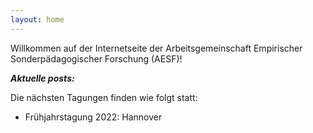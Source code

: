 ```yaml
---
layout: home
---
```


Willkommen auf der Internetseite der Arbeitsgemeinschaft Empirischer Sonderpädagogischer Forschung (AESF)!

***Aktuelle posts:***

Die nächsten Tagungen finden wie folgt statt:
- Frühjahrstagung 2022: Hannover
